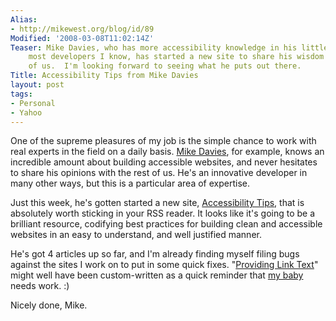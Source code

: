 ```yaml
---
Alias:
- http://mikewest.org/blog/id/89
Modified: '2008-03-08T11:02:14Z'
Teaser: Mike Davies, who has more accessibility knowledge in his little finger than
    most developers I know, has started a new site to share his wisdom with the rest
    of us.  I'm looking forward to seeing what he puts out there.
Title: Accessibility Tips from Mike Davies
layout: post
tags:
- Personal
- Yahoo
---
```

One of the supreme pleasures of my job is the simple chance to work with real experts in the field on a daily basis.  [Mike Davies][], for example, knows an incredible amount about building accessible websites, and never hesitates to share his opinions with the rest of us.  He's an innovative developer in many other ways, but this is a particular area of expertise.

Just this week, he's gotten started a new site, [Accessibility Tips][tips], that is absolutely worth sticking in your RSS reader.  It looks like it's going to be a brilliant resource, codifying best practices for building clean and accessible websites in an easy to understand, and well justified manner.

He's got 4 articles up so far, and I'm already finding myself filing bugs against the sites I work on to put in some quick fixes.  "[Providing Link Text][alt]" might well have been custom-written as a quick reminder that [my baby][news] needs work.  :)

Nicely done, Mike.

[Mike Davies]: http://www.isolani.co.uk/ "Mike Davies: 'isolani'"
[tips]: http://www.accessibilitytips.com/ "Mike Davies: Accessibility Tips"
[alt]: http://www.accessibilitytips.com/2008/03/04/providing-link-text/ "Mike Davies: 'Providing Link Text'"
[news]: http://uk.news.yahoo.com/ "Yahoo! News - UK & Ireland"